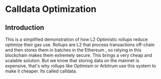 # Calldata Optimization

## Introduction

This is a simplified demonstration of how L2 Optimistic rollups reduce optimize their gas use. Rollups are L2 that process transactions off-chain and then stores them in batches in the Ethereum , so relying in this blockchain makes them extremely secure. This brings a very cheap and scalable solution. But we know that storing data on the mainnet is expensive, that's why rollups like Optimism or Arbitrum use this system to make it cheaper. Its called calldata.

## 

